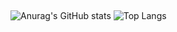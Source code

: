 <img src="https://img.shields.io/badge/-steelblue.svg?style=plastic&logo=github" alt=""/> <img src="https://komarev.com/ghpvc/?username=French77&label=Profiel+bekeken&style=plastic&logo&color=blue" alt=""/>
<img src="https://img.shields.io/badge/- Debian 10.12 | Server Rpi | 5.10.103 v7 -steelblue.svg?style=plastic&logo=raspberrypi" alt=""/>  

![Anurag's GitHub stats](https://github-readme-stats.vercel.app/api?username=French77&layout=compact&show_icons=true&count_private=true&theme=prussian&locale=nl) ![Top Langs](https://github-readme-stats.vercel.app/api/top-langs/?username=French77&layout=compact&langs_count=5&show_icons=true&count_private=true&theme=prussian&locale=nl)

